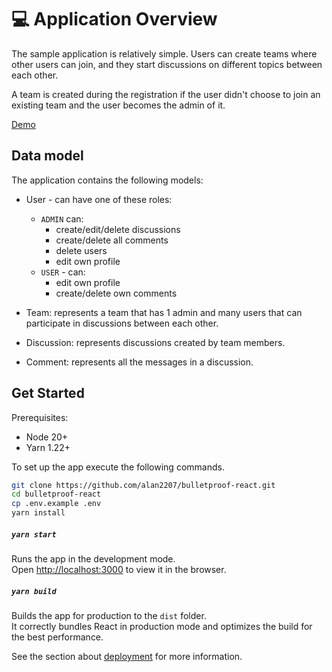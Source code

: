 # 💻 Application Overview

The sample application is relatively simple. Users can create teams where other users can join, and they start discussions on different topics between each other.

A team is created during the registration if the user didn't choose to join an existing team and the user becomes the admin of it.

[Demo](https://bulletproof-react-app.netlify.app)

## Data model

The application contains the following models:

- User - can have one of these roles:

  - `ADMIN` can:
    - create/edit/delete discussions
    - create/delete all comments
    - delete users
    - edit own profile
  - `USER` - can:
    - edit own profile
    - create/delete own comments

- Team: represents a team that has 1 admin and many users that can participate in discussions between each other.

- Discussion: represents discussions created by team members.

- Comment: represents all the messages in a discussion.

## Get Started

Prerequisites:

- Node 20+
- Yarn 1.22+

To set up the app execute the following commands.

```bash
git clone https://github.com/alan2207/bulletproof-react.git
cd bulletproof-react
cp .env.example .env
yarn install
```

##### `yarn start`

Runs the app in the development mode.\
Open [http://localhost:3000](http://localhost:3000) to view it in the browser.

##### `yarn build`

Builds the app for production to the `dist` folder.\
It correctly bundles React in production mode and optimizes the build for the best performance.

See the section about [deployment](https://vitejs.dev/guide/static-deploy) for more information.
